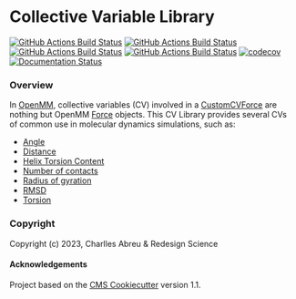 Collective Variable Library
===========================
[//]: # (Badges)
[![GitHub Actions Build Status](https://github.com/RedesignScience/cvlib/workflows/Linux/badge.svg)](https://github.com/RedesignScience/cvlib/actions?query=workflow%3ALinux)
[![GitHub Actions Build Status](https://github.com/RedesignScience/cvlib/workflows/MacOS/badge.svg)](https://github.com/RedesignScience/cvlib/actions?query=workflow%3AMacOS)
[![GitHub Actions Build Status](https://github.com/RedesignScience/cvlib/workflows/Windows/badge.svg)](https://github.com/RedesignScience/cvlib/actions?query=workflow%3AWindows)
[![GitHub Actions Build Status](https://github.com/RedesignScience/cvlib/workflows/Linter/badge.svg)](https://github.com/RedesignScience/cvlib/actions?query=workflow%3ALinter)
[![codecov](https://codecov.io/gh/RedesignScience/cvlib/branch/main/graph/badge.svg)](https://codecov.io/gh/RedesignScience/cvlib/branch/main)
[![Documentation Status](https://readthedocs.org/projects/cvlib-for-openmm/badge/?style=flat)](https://readthedocs.org/projects/cvlib-for-openmm)

### Overview

In [OpenMM], collective variables (CV) involved in a [CustomCVForce] are nothing but OpenMM [Force]
objects. This CV Library provides several CVs of common use in molecular dynamics simulations, such
as:

* [Angle](https://cvlib-for-openmm.readthedocs.io/en/latest/api/Angle.html)
* [Distance](https://cvlib-for-openmm.readthedocs.io/en/latest/api/Distance.html)
* [Helix Torsion Content](https://cvlib-for-openmm.readthedocs.io/en/latest/api/HelixTorsionContent.html)
* [Number of contacts](https://cvlib-for-openmm.readthedocs.io/en/latest/api/NumberOfContacts.html)
* [Radius of gyration](https://cvlib-for-openmm.readthedocs.io/en/latest/api/RadiusOfGyration.html)
* [RMSD](https://cvlib-for-openmm.readthedocs.io/en/latest/api/RMSD.html)
* [Torsion](https://cvlib-for-openmm.readthedocs.io/en/latest/api/Torsion.html)

### Copyright

Copyright (c) 2023, Charlles Abreu & Redesign Science


#### Acknowledgements

Project based on the [CMS Cookiecutter] version 1.1.


[CMS Cookiecutter]: https://github.com/molssi/cookiecutter-cms
[CustomCVForce]:    http://docs.openmm.org/latest/api-python/generated/openmm.openmm.CustomCVForce.html
[Force]:            http://docs.openmm.org/latest/api-python/generated/openmm.openmm.Force.html
[OpenMM]:           https://openmm.org
